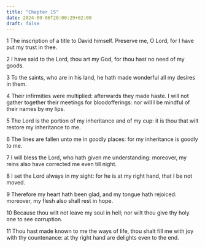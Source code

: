 ```yaml
---
title: "Chapter 15"
date: 2024-09-06T20:00:29+02:00
draft: false
---
```



1 The inscription of a title to David himself. Preserve me, O Lord, for I have put my trust in thee.

2 I have said to the Lord, thou art my God, for thou hast no need of my goods.

3 To the saints, who are in his land, he hath made wonderful all my desires in them.

4 Their infirmities were multiplied: afterwards they made haste. I will not gather together their meetings for bloodofferings: nor will I be mindful of their names by my lips.

5 The Lord is the portion of my inheritance and of my cup: it is thou that wilt restore my inheritance to me.

6 The lines are fallen unto me in goodly places: for my inheritance is goodly to me.

7 I will bless the Lord, who hath given me understanding: moreover, my reins also have corrected me even till night.

8 I set the Lord always in my sight: for he is at my right hand, that I be not moved.

9 Therefore my heart hath been glad, and my tongue hath rejoiced: moreover, my flesh also shall rest in hope.

10 Because thou wilt not leave my soul in hell; nor wilt thou give thy holy one to see corruption.

11 Thou hast made known to me the ways of life, thou shalt fill me with joy with thy countenance: at thy right hand are delights even to the end.

